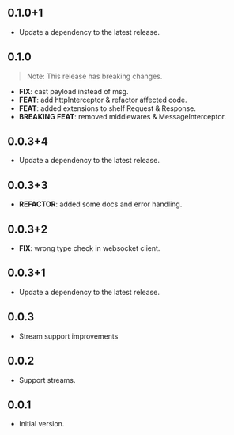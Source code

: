 ## 0.1.0+1

 - Update a dependency to the latest release.

## 0.1.0

> Note: This release has breaking changes.

 - **FIX**: cast payload instead of msg.
 - **FEAT**: add httpInterceptor & refactor affected code.
 - **FEAT**: added extensions to shelf Request & Response.
 - **BREAKING** **FEAT**: removed middlewares & MessageInterceptor.

## 0.0.3+4

 - Update a dependency to the latest release.

## 0.0.3+3

 - **REFACTOR**: added some docs and error handling.

## 0.0.3+2

 - **FIX**: wrong type check in websocket client.

## 0.0.3+1

 - Update a dependency to the latest release.

## 0.0.3

- Stream support improvements

## 0.0.2

- Support streams.

## 0.0.1

- Initial version.
